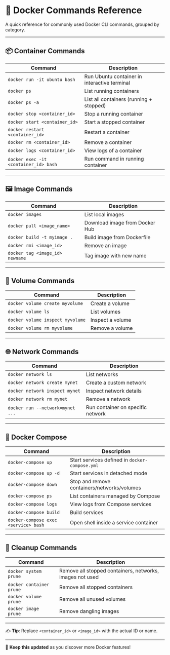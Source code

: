 # 🐳 Docker Commands Reference

A quick reference for commonly used Docker CLI commands, grouped by category.

---

## 📦 Container Commands

| Command | Description |
|--------|-------------|
| `docker run -it ubuntu bash` | Run Ubuntu container in interactive terminal |
| `docker ps` | List running containers |
| `docker ps -a` | List all containers (running + stopped) |
| `docker stop <container_id>` | Stop a running container |
| `docker start <container_id>` | Start a stopped container |
| `docker restart <container_id>` | Restart a container |
| `docker rm <container_id>` | Remove a container |
| `docker logs <container_id>` | View logs of a container |
| `docker exec -it <container_id> bash` | Run command in running container |

---

## 🖼️ Image Commands

| Command | Description |
|--------|-------------|
| `docker images` | List local images |
| `docker pull <image_name>` | Download image from Docker Hub |
| `docker build -t myimage .` | Build image from Dockerfile |
| `docker rmi <image_id>` | Remove an image |
| `docker tag <image_id> newname` | Tag image with new name |

---

## 💾 Volume Commands

| Command | Description |
|--------|-------------|
| `docker volume create myvolume` | Create a volume |
| `docker volume ls` | List volumes |
| `docker volume inspect myvolume` | Inspect a volume |
| `docker volume rm myvolume` | Remove a volume |

---

## 🌐 Network Commands

| Command | Description |
|--------|-------------|
| `docker network ls` | List networks |
| `docker network create mynet` | Create a custom network |
| `docker network inspect mynet` | Inspect network details |
| `docker network rm mynet` | Remove a network |
| `docker run --network=mynet ...` | Run container on specific network |

---

## 🧩 Docker Compose

| Command | Description |
|--------|-------------|
| `docker-compose up` | Start services defined in `docker-compose.yml` |
| `docker-compose up -d` | Start services in detached mode |
| `docker-compose down` | Stop and remove containers/networks/volumes |
| `docker-compose ps` | List containers managed by Compose |
| `docker-compose logs` | View logs from Compose services |
| `docker-compose build` | Build services |
| `docker-compose exec <service> bash` | Open shell inside a service container |

---

## 🧹 Cleanup Commands

| Command | Description |
|--------|-------------|
| `docker system prune` | Remove all stopped containers, networks, images not used |
| `docker container prune` | Remove all stopped containers |
| `docker volume prune` | Remove all unused volumes |
| `docker image prune` | Remove dangling images |

---

✍️ **Tip**: Replace `<container_id>` or `<image_id>` with the actual ID or name.

---

📌 **Keep this updated** as you discover more Docker features!
